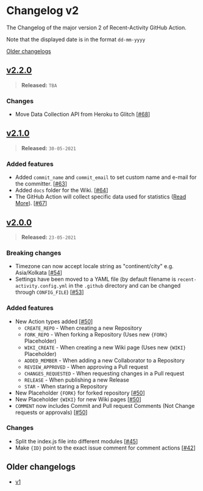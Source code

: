 # Changelog v2

The Changelog of the major version 2 of Recent-Activity GitHub Action.

Note that the displayed date is in the format `dd-mm-yyyy`

[Older changelogs](#older-changelogs)

## [v2.2.0]
> **Released:** `TBA`

### Changes
- Move Data Collection API from Heroku to Glitch [[#68]]

[v2.2.0]: https://github.com/Readme-Workflows/recent-activity/releases/tag/v2.2.0
[#68]: https://github.com/Readme-Workflows/recent-activity/pull/68

## [v2.1.0]
> **Released:** `30-05-2021`

### Added features
- Added `commit_name` and `commit_email` to set custom name and e-mail for the committer. [[#63]]
- Added `docs` folder for the Wiki. [[#64]]
- The GitHub Action will collect specific data used for statistics ([Read More][stats]). [[#67]]

[v2.1.0]: https://github.com/Readme-Workflows/recent-activity/releases/tag/v2.1.0
[#63]: https://github.com/Readme-Workflows/recent-activity/pull/63
[#64]: https://github.com/Readme-Workflows/recent-activity/pull/64
[#67]: https://github.com/Readme-Workflows/recent-activity/pull/67
[stats]: https://github.com/Readme-Workflows/recent-activity/tree/main#collected-data-and-statistics

## [v2.0.0]
> **Released:** `23-05-2021`

### Breaking changes
- Timezone can now accept locale string as "continent/city" e.g. Asia/Kolkata [[#54]]
- Settings have been moved to a YAML file (by default filename is `recent-activity.config.yml` in the `.github` directory and can be changed through `CONFIG_FILE`) [[#53]]

### Added features
- New Action types added [[#50]]
  - `CREATE_REPO` - When creating a new Repository
  - `FORK_REPO` - When forking a Repository (Uses new `{FORK}` Placeholder)
  - `WIKI_CREATE` - When creating a new Wiki page (Uses new `{WIKI}` Placeholder)
  - `ADDED_MEMBER` - When adding a new Collaborator to a Repository
  - `REVIEW_APPROVED` - When approving a Pull request
  - `CHANGES_REQUESTED` - When requesting changes in a Pull request
  - `RELEASE` - When publishing a new Release
  - `STAR` - When staring a Repository
- New Placeholder `{FORK}` for forked repository [[#50]]
- New Placeholder `{WIKI}` for new Wiki pages [[#50]]
- `COMMENT` now includes Commit and Pull request Comments (Not Change requests or approvals) [[#50]]

### Changes
- Split the index.js file into different modules [[#45]]
- Make `{ID}` point to the exact issue comment for comment actions [[#42]]

[v2.0.0]: https://github.com/Readme-Workflows/recent-activity/releases/tag/v2.0.0
[#42]: https://github.com/Readme-Workflows/recent-activity/pull/42
[#45]: https://github.com/Readme-Workflows/recent-activity/pull/45
[#50]: https://github.com/Readme-Workflows/recent-activity/pull/50
[#53]: https://github.com/Readme-Workflows/recent-activity/pull/53
[#54]: https://github.com/Readme-Workflows/recent-activity/pull/54

## Older changelogs
- [v1](https://github.com/Readme-Workflows/recent-activity/blob/main/.github/changelogs/CHANGELOG_v1.md)
